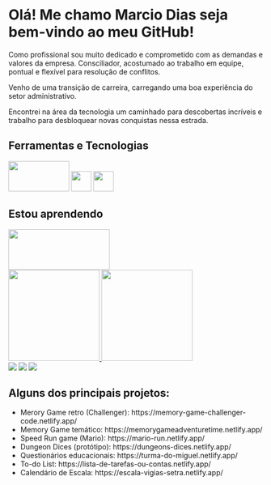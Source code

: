 <div>
<h1>Olá! Me chamo <strong>Marcio Dias</strong> seja bem-vindo ao meu GitHub!</h1>

<p> Como profissional sou muito dedicado e comprometido com as demandas e valores da empresa. Consciliador, acostumado ao trabalho em equipe, pontual e flexível para resolução de conflitos.

Venho de uma transição de carreira, carregando uma boa experiência do setor administrativo.

Encontrei na área da tecnologia um caminhado para descobertas incríveis e trabalho para desbloquear novas conquistas nessa estrada.</p>
</div>

## Ferramentas e Tecnologias

<img src="https://encrypted-tbn0.gstatic.com/images?q=tbn:ANd9GcQF8l32-gmw-7zYX-rB9VRoJVcrmlHHgD_tEg&usqp=CAU" width="120" height="60"/> <img src="https://cdn.jsdelivr.net/gh/devicons/devicon/icons/git/git-original.svg" width="40" height="40"/> <img src="https://cdn.iconscout.com/icon/free/png-256/bootstrap-6-1175203.png" width="40" height="40"/>

## Estou aprendendo

<img src="https://encrypted-tbn0.gstatic.com/images?q=tbn:ANd9GcQFHPudNmpjQZ6OPVK_oTql1v51Z14GpAQKzw&usqp=CAU" width="200" height="80"/>
<!---
MarcioBADias/MarcioBADias is a ✨ special ✨ repository because its `README.md` (this file) appears on your GitHub profile.
You can click the Preview link to take a look at your changes.
--->

<div>
<a href="https://github.com/MarcioBADias">
<img height="180em" src="https://github-readme-stats.vercel.app/api/top-langs/?username=MarcioBADias&layout=compact&langs_count=7&theme=dracula"/>
<img height="180em" src="https://github-readme-stats.vercel.app/api?username=MarcioBADias&show_icons=true&theme=dracula&include_all_commits=true&count_private=true"/>
</div>

<div>
<a href="https://instagram.com/marcio_nr" target="_blank"><img src="https://img.shields.io/badge/-Instagram-%23E4405F?style=for-the-badge&logo=instagram&logoColor=white" target="_blank"></a>
<a href = "mailto:marcio.b.a.dias@gmail.com"><img src="https://img.shields.io/badge/Gmail-D14836?style=for-the-badge&logo=gmail&logoColor=white" target="_blank"></a>
<a href="https://www.linkedin.com/in/marcio-breno-augusto-dias-23a84ab4" target="_blank"><img src="https://img.shields.io/badge/-LinkedIn-%230077B5?style=for-the-badge&logo=linkedin&logoColor=white" target="_blank"></a>   
</div>

<div>
<h2>Alguns dos principais projetos:</h2>
<div><ul>
<li>Merory Game retro (Challenger): https://memory-game-challenger-code.netlify.app/</li>
<li>Memory Game temático: https://memorygameadventuretime.netlify.app/ </li>
<li>Speed Run game (Mario): https://mario-run.netlify.app/ </li>
<li>Dungeon Dices (protótipo): https://dungeons-dices.netlify.app/ </li>
<li>Questionários educacionais: https://turma-do-miguel.netlify.app/ </li>
<li>To-do List: https://lista-de-tarefas-ou-contas.netlify.app/ </li>
<li>Calendário de Escala: https://escala-vigias-setra.netlify.app/ </li>
</div>
</div>
